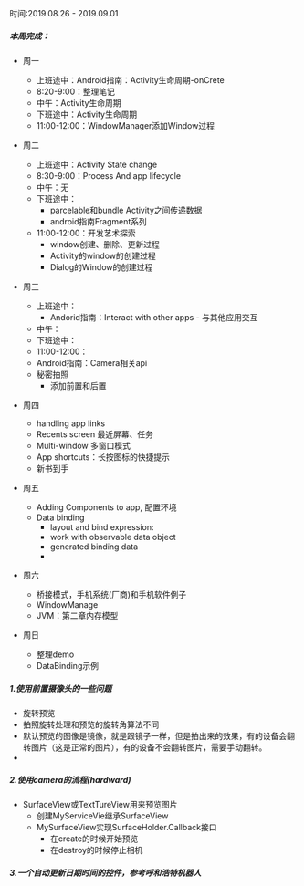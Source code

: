 时间:2019.08.26 - 2019.09.01

##### 本周完成：

- 周一
  - 上班途中：Android指南：Activity生命周期-onCrete
  - 8:20-9:00：整理笔记
  - 中午：Activity生命周期
  - 下班途中：Activity生命周期
  - 11:00-12:00：WindowManager添加Window过程

- 周二
  - 上班途中：Activity State change 
  - 8:30-9:00：Process And app lifecycle
  - 中午：无
  - 下班途中：
    - parcelable和bundle Activity之间传递数据
    - android指南Fragment系列 
  - 11:00-12:00：开发艺术探索
    - window创建、删除、更新过程
    - Activity的window的创建过程
    - Dialog的Window的创建过程
- 周三
  - 上班途中：
    - Andorid指南：Interact with other apps - 与其他应用交互
  - 中午：
  - 下班途中：
  - 11:00-12:00：
  - Android指南：Camera相关api
  - 秘密拍照
    - 添加前置和后置
- 周四
  - handling app links
  - Recents screen 最近屏幕、任务
  - Multi-window 多窗口模式
  - App shortcuts：长按图标的快捷提示
  - 新书到手
- 周五
  - Adding Components to app, 配置环境
  - Data binding
    - layout and bind expression: 
    - work with observable data object
    - generated binding data
    - 
- 周六
  - 桥接模式，手机系统(厂商)和手机软件例子
  - WindowManage
  - JVM：第二章内存模型
- 周日
  - 整理demo
  - DataBinding示例

##### 1.使用前置摄像头的一些问题

- 旋转预览
- 拍照旋转处理和预览的旋转角算法不同
- 默认预览的图像是镜像，就是跟镜子一样，但是拍出来的效果，有的设备会翻转图片（这是正常的图片），有的设备不会翻转图片，需要手动翻转。
- 


##### 2.使用camera的流程(hardward)

- SurfaceView或TextTureView用来预览图片
  - 创建MyServiceVie继承SurfaceView
  - MySurfaceView实现SurfaceHolder.Callback接口
    - 在create的时候开始预览
    - 在destroy的时候停止相机
    
##### 3.一个自动更新日期时间的控件，参考呼和浩特机器人